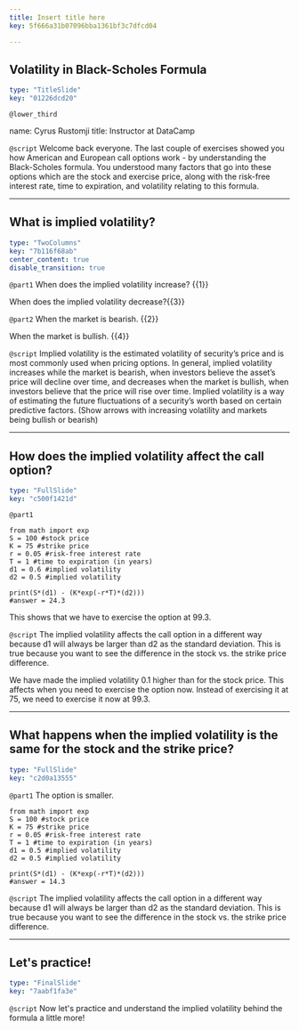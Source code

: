 ```yaml
---
title: Insert title here
key: 5f666a31b07096bba1361bf3c7dfcd04

---
```

## Volatility in Black-Scholes Formula

```yaml
type: "TitleSlide"
key: "01226dcd20"
```

`@lower_third`

name: Cyrus Rustomji
title: Instructor at DataCamp


`@script`
Welcome back everyone. The last couple of exercises showed you how American and European call options work - by understanding the Black-Scholes formula. You understood many factors that go into these options which are the stock and exercise price, along with the risk-free interest rate, time to expiration, and volatility relating to this formula.


---
## What is implied volatility?

```yaml
type: "TwoColumns"
key: "7b116f68ab"
center_content: true
disable_transition: true
```

`@part1`
When does the implied volatility increase? {{1}}


When does the implied volatility decrease?{{3}}


`@part2`
When the market is bearish. {{2}}


When the market is bullish. {{4}}


`@script`
Implied volatility is the estimated volatility of security’s price and is most commonly used when pricing options. In general, implied volatility increases while the market is bearish, when investors believe the asset’s price will decline over time, and decreases when the market is bullish, when investors believe that the price will rise over time. Implied volatility is a way of estimating the future fluctuations of a security’s worth based on certain predictive factors. (Show arrows with increasing volatility and markets being bullish or bearish)


---
## How does the implied volatility affect the call option?

```yaml
type: "FullSlide"
key: "c500f1421d"
```

`@part1`
```
from math import exp
S = 100 #stock price
K = 75 #strike price
r = 0.05 #risk-free interest rate
T = 1 #time to expiration (in years)
d1 = 0.6 #implied volatility
d2 = 0.5 #implied volatility

print(S*(d1) - (K*exp(-r*T)*(d2)))
#answer = 24.3
```

This shows that we have to exercise the option at 99.3.


`@script`
The implied volatility affects the call option in a different way because d1 will always be larger than d2 as the standard deviation. This is true because you want to see the difference in the stock vs. the strike price difference.

We have made the implied volatility 0.1 higher than for the stock price. This affects when you need to exercise the option now. Instead of exercising it at 75, we need to exercise it now at 99.3.


---
## What happens when the implied volatility is the same for the stock and the strike price?

```yaml
type: "FullSlide"
key: "c2d0a13555"
```

`@part1`
The option is smaller.

```
from math import exp
S = 100 #stock price
K = 75 #strike price
r = 0.05 #risk-free interest rate
T = 1 #time to expiration (in years)
d1 = 0.5 #implied volatility
d2 = 0.5 #implied volatility

print(S*(d1) - (K*exp(-r*T)*(d2)))
#answer = 14.3
```


`@script`
The implied volatility affects the call option in a different way because d1 will always be larger than d2 as the standard deviation. This is true because you want to see the difference in the stock vs. the strike price difference.


---
## Let's practice!

```yaml
type: "FinalSlide"
key: "7aabf1fa3e"
```

`@script`
Now let's practice and understand the implied volatility behind the formula a little more!

